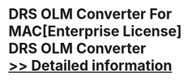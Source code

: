 # DRS OLM Converter For MAC[Enterprise License]<br />DRS OLM Converter<br />[>> Detailed information](https://secure.shareit.com/shareit/product.html?productid=301004852&affiliateid=200057808)